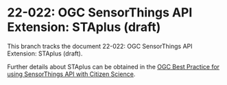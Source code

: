 # 22-022: OGC SensorThings API Extension: STAplus (draft)

This branch tracks the document 22-022: OGC SensorThings API Extension: STAplus (draft).

Further details about STAplus can be obtained in the [OGC Best Practice for using SensorThings API with Citizen Science](https://docs.ogc.org/bp/21-068/21-068.html).
